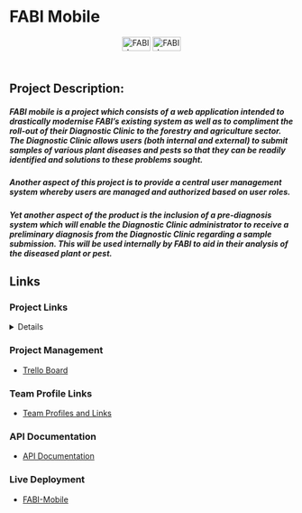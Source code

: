  # FABI Mobile
 
 <div style="height:50px;" align="center">
<img src="https://drive.google.com/uc?export=view&id=1zuoms4mLG9tGefRy9OVbY9WGuxMRr6cw" alt="FABI Logo" title="FABI" style="width:50px; height:25px; text-align:center;" />
<img src="https://drive.google.com/uc?export=view&id=114zeT9UmmtfVQtCq4B2y449ur8A2SSgP" alt="FABI Logo" title="FABI" style="width:50px; height:25px; text-align:center;" />
</div>
 
## Project Description:

##### FABI mobile is a project which consists of a web application intended to drastically modernise FABI’s existing system as well as to compliment the roll-out of their Diagnostic Clinic to the forestry and agriculture sector. The Diagnostic Clinic allows users (both internal and external) to submit samples of various plant diseases and pests so that they can be readily identified and solutions to these problems sought. 

##### Another aspect of this project is to provide a central user management system whereby users are managed and authorized based on user roles.

##### Yet another aspect of the product is the inclusion of a pre-diagnosis system which will enable the Diagnostic Clinic administrator to receive a preliminary diagnosis from the Diagnostic Clinic regarding a sample submission. This will be used internally by FABI to aid in their analysis of the diseased plant or pest.
 

## Links  

 ### Project Links
 <details>
 <ul>
  <li><a href = https://drive.google.com/file/d/1E7IQ1AnOAoHywCSzPf8s_ZMcr_qK20vg/view?usp=sharing>System Requirments Specification</a></li>
  <li><a href = https://drive.google.com/file/d/17qzn81O7YsrfYEGfqcfM2fBYbwJtOBNR/view?usp=sharing>Coding Standards Document</a></li>
 <li><a href = https://drive.google.com/open?id=1I15_cTvppMLwd4qmaj3ACeBw86ofFmb3>- Testing Policy]</a></li>
  <li><a href = https://drive.google.com/file/d/1AndIEYq4z6hI2ZLYG-NsBC-IstzW45GG/view?usp=sharing>User Manual</a></li>
  <li><a href = https://drive.google.com/file/d/1aEoaI_9jmkHjkFuxXkBXPkjQDllSNI6C/view?usp=sharing>Organization User Manual</a></li>
  <li><a href = https://docs.google.com/presentation/d/1VbTXs8X7zrWnlnVac4awau8aMn8qUsw_FhL8Fp3rc6I/edit?usp=sharing>Overview Presentation</a></li>
  <li><a href = https://drive.google.com/file/d/1_GnB4AD8M_TtIGbHmV41mGmwPm66ZpjF/view?usp=sharing>System Video Guide</a></li>
 </ul>
  </details>
  
 ### Project Management
  - [Trello Board](https://trello.com/b/8eHApP3L)
  
 ### Team Profile Links
 - [Team Profiles and Links](https://docs.google.com/document/d/1vJjeYzAnjHSHvkBwMpa8e_rOYxyfs8UxwsGh3De-mAU/edit?usp=sharing)
  
 ### API Documentation
  - [API Documentation](https://docs.google.com/document/d/152uRnjIvPLhIUICAdrP81QzDYHDmgYwpzoRo9Kz-PQE/edit?usp=sharing)
 ### Live Deployment
  - [FABI-Mobile](https://fabi-dev.appspot.com)
